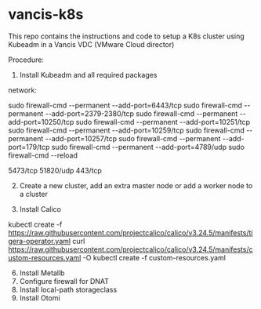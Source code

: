 # vancis-k8s
This repo contains the instructions and code to setup a K8s cluster using Kubeadm in a Vancis VDC (VMware Cloud director)

Procedure:

1. Install Kubeadm and all required packages

network:

sudo firewall-cmd --permanent --add-port=6443/tcp
sudo firewall-cmd --permanent --add-port=2379-2380/tcp
sudo firewall-cmd --permanent --add-port=10250/tcp
sudo firewall-cmd --permanent --add-port=10251/tcp
sudo firewall-cmd --permanent --add-port=10259/tcp
sudo firewall-cmd --permanent --add-port=10257/tcp
sudo firewall-cmd --permanent --add-port=179/tcp
sudo firewall-cmd --permanent --add-port=4789/udp
sudo firewall-cmd --reload

5473/tcp
51820/udp
443/tcp



2. Create a new cluster, add an extra master node or add a worker node to a cluster


3. Install Calico

kubectl create -f https://raw.githubusercontent.com/projectcalico/calico/v3.24.5/manifests/tigera-operator.yaml
curl https://raw.githubusercontent.com/projectcalico/calico/v3.24.5/manifests/custom-resources.yaml -O
kubectl create -f custom-resources.yaml


6. Install Metallb
7. Configure firewall for DNAT
8. Install local-path storageclass
9.  Install Otomi

